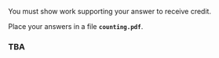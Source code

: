 You must show work supporting your answer to receive credit.

Place your answers in a file **`counting.pdf`**.

### TBA


